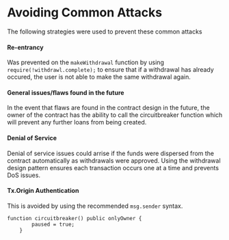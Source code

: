 # Avoiding Common Attacks

The following strategies were used to prevent these common attacks

#### Re-entrancy

Was prevented on the `makeWithdrawal` function by using `require(!withdrawl.complete);` to ensure that if a withdrawal has already occured, the user is not able to make the same withdrawal again.

#### General issues/flaws found in the future

In the event that flaws are found in the contract design in the future, the owner of the contract has the ability to call the circuitbreaker function which will prevent any further loans from being created.

#### Denial of Service

Denial of service issues could arrise if the funds were dispersed from the contract automatically as withdrawals were approved. Using the withdrawal design pattern ensures each transaction occurs one at a time and prevents DoS issues.

#### Tx.Origin Authentication

This is avoided by using the recommended `msg.sender` syntax.

```
function circuitbreaker() public onlyOwner {
        paused = true;
    }
 ```